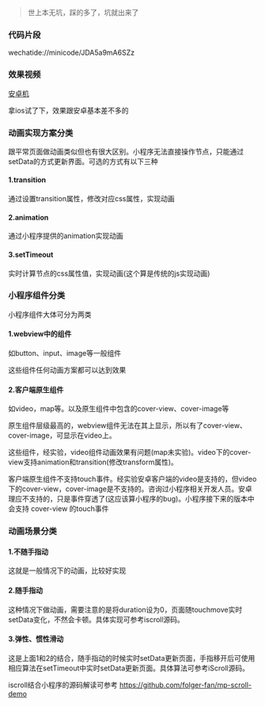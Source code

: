 >世上本无坑，踩的多了，坑就出来了

### 代码片段
wechatide://minicode/JDA5a9mA6SZz

### 效果视频

[安卓机](https://static.yk.qq.com/bikan/folger/blog/mp/7970ce22f213de335c269945e08e8a0d.mp4)

拿ios试了下，效果跟安卓基本差不多的

### 动画实现方案分类
跟平常页面做动画类似但也有很大区别。小程序无法直接操作节点，只能通过setData的方式更新界面。可选的方式有以下三种

#### 1.transition

通过设置transition属性，修改对应css属性，实现动画

#### 2.animation

通过小程序提供的animation实现动画

#### 3.setTimeout

实时计算节点的css属性值，实现动画(这个算是传统的js实现动画)

### 小程序组件分类
小程序组件大体可分为两类

#### 1.webview中的组件

如button、input、image等一般组件

这些组件任何动画方案都可以达到效果

#### 2.客户端原生组件

如video，map等。以及原生组件中包含的cover-view、cover-image等

原生组件层级最高的，webview组件无法在其上显示，所以有了cover-view、cover-image，可显示在video上。

这些组件，经实验，video组件动画效果有问题(map未实验)。video下的cover-view支持animation和transition(修改transform属性)。

客户端原生组件不支持touch事件。经实验安卓客户端的video是支持的，但video下的cover-view，cover-image是不支持的。咨询过小程序相关开发人员。安卓理应不支持的，只是事件穿透了(这应该算小程序的bug)。小程序接下来的版本中会支持 cover-view 的touch事件
### 动画场景分类

#### 1.不随手指动

这就是一般情况下的动画，比较好实现

#### 2.随手指动

这种情况下做动画，需要注意的是将duration设为0，页面随touchmove实时setData变化，不然会卡顿。具体实现可参考iscroll源码。

#### 3.弹性、惯性滑动

这是上面1和2的结合，随手指动的时候实时setData更新页面，手指移开后可使用相应算法在setTimeout中实时setData更新页面。具体算法可参考iScroll源码。


iscroll结合小程序的源码解读可参考 https://github.com/folger-fan/mp-scroll-demo




